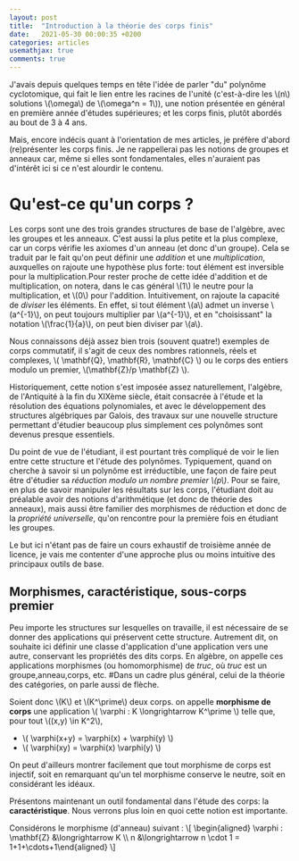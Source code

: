 ```yaml
---
layout: post
title:  "Introduction à la théorie des corps finis"
date:   2021-05-30 00:00:35 +0200
categories: articles
usemathjax: true
comments: true
---
```


J'avais depuis quelques temps en tête l'idée de parler "du" polynôme cyclotomique, qui fait le lien entre les racines de l'unité (c'est-à-dire les \\(n\\) solutions \\(\omega\\) de \\(\omega^n = 1\\)), une notion présentée en général en première année d'études supérieures; et les corps finis, plutôt abordés au bout de 3 à 4 ans.

Mais, encore indécis quant à l'orientation de mes articles, je préfère d'abord (re)présenter les corps finis. Je ne rappellerai pas les notions de groupes et anneaux car, même si elles sont fondamentales, elles n'auraient pas d'intérêt ici si ce n'est alourdir le contenu.

Qu'est-ce qu'un corps ?
==

Les corps sont une des trois grandes structures de base de l'algèbre, avec les groupes et les anneaux. C'est aussi la plus petite et la plus complexe, car un corps vérifie les axiomes d'un anneau (et donc d'un groupe). Cela se traduit par le fait qu'on peut définir une *addition* et une *multiplication*, auxquelles on rajoute une hypothèse plus forte: tout élément est inversible pour la multiplication.Pour rester proche de cette idée d'addition et de multiplication, on notera, dans le cas général \\(1\\) le neutre pour la multiplication, et \\(0\\) pour l'addition. Intuitivement, on rajoute la capacité de *diviser* les éléments. En effet, si tout élément \\(a\\) admet un inverse \\(a^{-1}\\), on peut toujours multiplier par \\(a^{-1}\\), et en "choisissant" la notation \\(\frac{1}{a}\\), on peut bien diviser par \\(a\\).

Nous connaissons déjà assez bien trois (souvent quatre!) exemples de corps commutatif, il s'agit de ceux des nombres rationnels, réels et complexes, \\( \mathbf{Q}, \mathbf{R}, \mathbf{C} \\) ou le corps des entiers modulo un premier, \\(\mathbf{Z}/p \mathbf{Z} \\).

Historiquement, cette notion s'est imposée assez naturellement, l'algèbre, de l'Antiquité à la fin du XIXème siècle, était consacrée à l'étude et la résolution des équations polynomiales, et avec le développement des structures algébriques par Galois, des travaux sur une nouvelle structure permettant d'étudier beaucoup plus simplement ces polynômes sont devenus presque essentiels.

Du point de vue de l'étudiant, il est pourtant très compliqué de voir le lien entre cette structure et l'étude des polynômes. Typiquement, quand on cherche à savoir si un polynôme est irréductible, une façon de faire peut être d'étudier sa *réduction modulo un nombre premier \\(p\\)*. Pour se faire, en plus de savoir manipuler les résultats sur les corps, l'étudiant doit au préalable avoir des notions d'arithmétique (et donc de théorie des anneaux), mais aussi être familier des morphismes de réduction et donc de la *propriété universelle*, qu'on rencontre pour la première fois en étudiant les groupes.

Le but ici n'étant pas de faire un cours exhaustif de troisième année de licence, je vais me contenter d'une approche plus ou moins intuitive des principaux outils de base.

Morphismes, caractéristique, sous-corps premier
--

Peu importe les structures sur lesquelles on travaille, il est nécessaire de se donner des applications qui préservent cette structure. Autrement dit, on souhaite ici définir une classe d'application d'une application vers une autre, conservant les propriétés des dits corps. En algèbre, on appelle ces applications morphismes (ou homomorphisme) de *truc*, où *truc* est un groupe,anneau,corps, etc.
#Dans un cadre plus général, celui de la théorie des catégories, on parle aussi de flèche.

Soient donc \\(K\\) et \\(K^\prime\\) deux corps. on appelle **morphisme de corps** une application \\( \varphi : K \longrightarrow K^\prime \\) telle que, pour tout \\((x,y) \in K^2\\),
* \\( \varphi(x+y) = \varphi(x) + \varphi(y) \\)
* \\( \varphi(xy) = \varphi(x) \varphi(y) \\)

On peut d'ailleurs montrer facilement que tout morphisme de corps est injectif, soit en remarquant qu'un tel morphisme conserve le neutre, soit en considérant les idéaux.

Présentons maintenant un outil fondamental dans l'étude des corps: la **caractéristique**. Nous verrons plus loin en quoi cette notion est importante.

Considérons le morphisme (d'anneau) suivant :
\\[ \begin{aligned} \varphi : \mathbf{Z} &\longrightarrow K \\\ n &\longrightarrow n \cdot 1 = 1+1+\cdots+1\end{aligned} \\]
